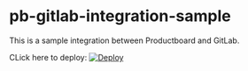 # pb-gitlab-integration-sample

This is a sample integration between Productboard and GitLab.  

CLick here to deploy:
[![Deploy](https://www.herokucdn.com/deploy/button.svg)](https://heroku.com/deploy?template=https://github.com/heroku/node-js-getting-started)
